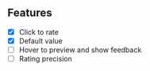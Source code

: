 ## Features

- [x] Click to rate
- [x] Default value
- [ ] Hover to preview and show feedback
- [ ] Rating precision
